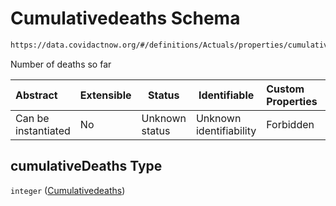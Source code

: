 # Cumulativedeaths Schema

```txt
https://data.covidactnow.org/#/definitions/Actuals/properties/cumulativeDeaths
```

Number of deaths so far


| Abstract            | Extensible | Status         | Identifiable            | Custom Properties | Additional Properties | Access Restrictions | Defined In                                                   |
| :------------------ | ---------- | -------------- | ----------------------- | :---------------- | --------------------- | ------------------- | ------------------------------------------------------------ |
| Can be instantiated | No         | Unknown status | Unknown identifiability | Forbidden         | Allowed               | none                | [schemas.json\*](../out/schemas.json "open original schema") |

## cumulativeDeaths Type

`integer` ([Cumulativedeaths](schemas-definitions-actuals-properties-cumulativedeaths.md))
